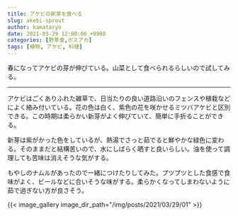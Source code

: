 ```yaml
---
title: アケビの新芽を食べる
slug: akebi-sprout
author: kamataryo
date: 2021-03-29 12:00:00 +0900
categories: [野草食,ポスアカ]
tags: [植物, アケビ, 料理]
---
```


春になってアケビの芽が伸びている。山菜として食べられるらしいので試してみる。

---

アケビはごくありふれた雑草で、日当たりの良い道路沿いのフェンスや植栽などによく絡み付いている。花の色は白く、紫色の花を咲かせるミツバアケビと区別できる。この時期は柔らかい新芽がよく伸びていて、簡単に手折ることができる。

新芽は紫がかった色をしているが、熱湯でさっと茹でると鮮やかな緑色に変わる。そのままだと結構苦いので、水にしばらく晒すと良いらしい。油を使って調理しても苦味は消えそうな気がする。

もやしのナムルがあったので一緒につけたりしてみた。プツプツとした食感で食味がよく、ビールなどに合いそうな味がする。柔らかくなってしまわないように茹で過ぎない方が良さそう。

{{< image_gallery image_dir_path="/img/posts/2021/03/29/01" >}}
